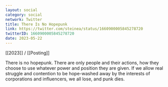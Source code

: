 ```yaml
---
layout: social
category: social
network: Twitter
title: There Is No Hopepunk
link: https://twitter.com/steinea/status/1660900005845278720
twitterID: 1660900005845278720
date: 2023-05-22
---
```


[[2023]] / [[Posting]]

There is no hopepunk. There are only people and their actions, how they choose to use whatever power and position they are given. If we allow real struggle and contention to be hope-washed away by the interests of corporations and influencers, we all lose, and punk dies.
